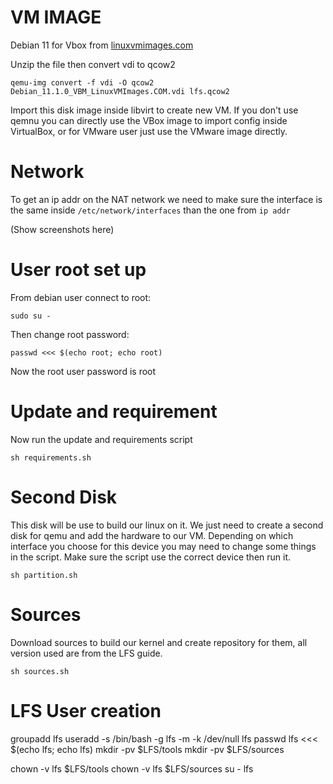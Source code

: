 # VM IMAGE

Debian 11 for Vbox from [linuxvmimages.com](https://www.linuxvmimages.com/images/debian-11/)

Unzip the file then convert vdi to qcow2

```
qemu-img convert -f vdi -O qcow2 Debian_11.1.0_VBM_LinuxVMImages.COM.vdi lfs.qcow2 
```

Import this disk image inside libvirt to create new VM.
If you don't use qemnu you can directly use the VBox image to import config inside VirtualBox, or for VMware user just use the VMware image directly.

# Network

To get an ip addr on the NAT network we need to make sure the interface is the same inside `/etc/network/interfaces` than the one from `ip addr`

(Show screenshots here)

# User root set up

From debian user connect to root:
```
sudo su -
```
Then change root password:
```
passwd <<< $(echo root; echo root)
```
Now the root user password is root

# Update and requirement

Now run the update and requirements script
```
sh requirements.sh
```

# Second Disk

This disk will be use to build our linux on it. We just need to create a second disk for qemu and add the hardware to our VM. Depending on which interface you choose for this device you may need to change some things in the script.
Make sure the script use the correct device then run it.

```
sh partition.sh
```

# Sources

Download sources to build our kernel and create repository for them, all version used are from the LFS guide.
```
sh sources.sh
```

# LFS User creation

groupadd lfs
useradd -s /bin/bash -g lfs -m -k /dev/null lfs
passwd lfs <<< $(echo lfs; echo lfs)
mkdir -pv $LFS/tools
mkdir -pv $LFS/sources

chown -v lfs $LFS/tools
chown -v lfs $LFS/sources
su - lfs
